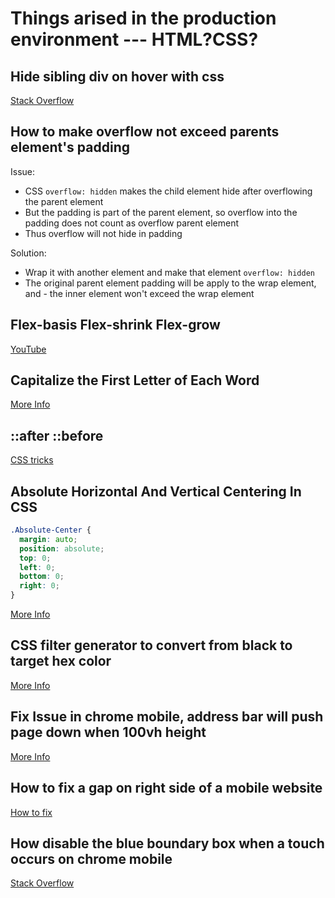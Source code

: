 # Things arised in the production environment --- HTML?CSS?

## Hide sibling div on hover with css

[Stack Overflow](https://stackoverflow.com/questions/38084539/hide-sibling-div-on-hover-with-css-only)

## How to make overflow not exceed parents element's padding

Issue:

- CSS `overflow: hidden` makes the child element hide after overflowing the parent element
- But the padding is part of the parent element, so overflow into the padding does not count as overflow parent element
- Thus overflow will not hide in padding

Solution:

- Wrap it with another element and make that element `overflow: hidden`
- The original parent element padding will be apply to the wrap element, and - the inner element won't exceed the wrap element

## Flex-basis Flex-shrink Flex-grow

[YouTube](https://www.youtube.com/embed/LVLmX-fx09w)

## Capitalize the First Letter of Each Word

[More Info](https://www.freecodecamp.org/news/how-to-capitalize-words-in-javascript/)

## ::after ::before

[CSS tricks](https://css-tricks.com/almanac/selectors/a/after-and-before/)

## Absolute Horizontal And Vertical Centering In CSS

```scss
.Absolute-Center {
  margin: auto;
  position: absolute;
  top: 0;
  left: 0;
  bottom: 0;
  right: 0;
}
```

[More Info](https://www.smashingmagazine.com/2013/08/absolute-horizontal-vertical-centering-css/)

## CSS filter generator to convert from black to target hex color

[More Info](https://codepen.io/sosuke/pen/Pjoqqp)

## Fix Issue in chrome mobile, address bar will push page down when 100vh height

[More Info](https://stackoverflow.com/a/59020698)

## How to fix a gap on right side of a mobile website

[How to fix](https://oxygen4fun.supadezign.com/tips/how-to-fix-the-gap-problem-on-mobile-view/)

## How disable the blue boundary box when a touch occurs on chrome mobile

[Stack Overflow](https://stackoverflow.com/a/65508664)



